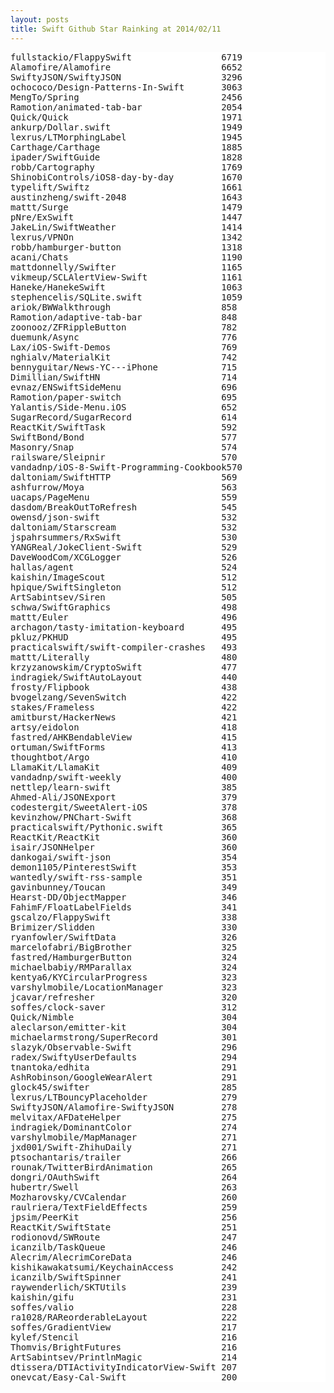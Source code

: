```yaml
---
layout: posts
title: Swift Github Star Rainking at 2014/02/11
---
```

<pre style="background-color: white;border: none;">
fullstackio/FlappySwift                 6719
Alamofire/Alamofire                     6652
SwiftyJSON/SwiftyJSON                   3296
ochococo/Design-Patterns-In-Swift       3063
MengTo/Spring                           2456
Ramotion/animated-tab-bar               2054
Quick/Quick                             1971
ankurp/Dollar.swift                     1949
lexrus/LTMorphingLabel                  1945
Carthage/Carthage                       1885
ipader/SwiftGuide                       1828
robb/Cartography                        1769
ShinobiControls/iOS8-day-by-day         1670
typelift/Swiftz                         1661
austinzheng/swift-2048                  1643
mattt/Surge                             1479
pNre/ExSwift                            1447
JakeLin/SwiftWeather                    1414
lexrus/VPNOn                            1342
robb/hamburger-button                   1318
acani/Chats                             1190
mattdonnelly/Swifter                    1165
vikmeup/SCLAlertView-Swift              1161
Haneke/HanekeSwift                      1063
stephencelis/SQLite.swift               1059
ariok/BWWalkthrough                     858
Ramotion/adaptive-tab-bar               848
zoonooz/ZFRippleButton                  782
duemunk/Async                           776
Lax/iOS-Swift-Demos                     769
nghialv/MaterialKit                     742
bennyguitar/News-YC---iPhone            715
Dimillian/SwiftHN                       714
evnaz/ENSwiftSideMenu                   696
Ramotion/paper-switch                   695
Yalantis/Side-Menu.iOS                  652
SugarRecord/SugarRecord                 614
ReactKit/SwiftTask                      592
SwiftBond/Bond                          577
Masonry/Snap                            574
railsware/Sleipnir                      570
vandadnp/iOS-8-Swift-Programming-Cookbook570
daltoniam/SwiftHTTP                     569
ashfurrow/Moya                          563
uacaps/PageMenu                         559
dasdom/BreakOutToRefresh                545
owensd/json-swift                       532
daltoniam/Starscream                    532
jspahrsummers/RxSwift                   530
YANGReal/JokeClient-Swift               529
DaveWoodCom/XCGLogger                   526
hallas/agent                            524
kaishin/ImageScout                      512
hpique/SwiftSingleton                   512
ArtSabintsev/Siren                      505
schwa/SwiftGraphics                     498
mattt/Euler                             496
archagon/tasty-imitation-keyboard       495
pkluz/PKHUD                             495
practicalswift/swift-compiler-crashes   493
mattt/Literally                         480
krzyzanowskim/CryptoSwift               477
indragiek/SwiftAutoLayout               440
frosty/Flipbook                         438
bvogelzang/SevenSwitch                  422
stakes/Frameless                        422
amitburst/HackerNews                    421
artsy/eidolon                           418
fastred/AHKBendableView                 415
ortuman/SwiftForms                      413
thoughtbot/Argo                         410
LlamaKit/LlamaKit                       409
vandadnp/swift-weekly                   400
nettlep/learn-swift                     385
Ahmed-Ali/JSONExport                    379
codestergit/SweetAlert-iOS              378
kevinzhow/PNChart-Swift                 368
practicalswift/Pythonic.swift           365
ReactKit/ReactKit                       360
isair/JSONHelper                        360
dankogai/swift-json                     354
demon1105/PinterestSwift                353
wantedly/swift-rss-sample               351
gavinbunney/Toucan                      349
Hearst-DD/ObjectMapper                  346
FahimF/FloatLabelFields                 341
gscalzo/FlappySwift                     338
Brimizer/Slidden                        330
ryanfowler/SwiftData                    326
marcelofabri/BigBrother                 325
fastred/HamburgerButton                 324
michaelbabiy/RMParallax                 324
kentya6/KYCircularProgress              323
varshylmobile/LocationManager           323
jcavar/refresher                        320
soffes/clock-saver                      312
Quick/Nimble                            304
aleclarson/emitter-kit                  304
michaelarmstrong/SuperRecord            301
slazyk/Observable-Swift                 296
radex/SwiftyUserDefaults                294
tnantoka/edhita                         291
AshRobinson/GoogleWearAlert             291
glock45/swifter                         285
lexrus/LTBouncyPlaceholder              279
SwiftyJSON/Alamofire-SwiftyJSON         278
melvitax/AFDateHelper                   275
indragiek/DominantColor                 274
varshylmobile/MapManager                271
jxd001/Swift-ZhihuDaily                 271
ptsochantaris/trailer                   266
rounak/TwitterBirdAnimation             265
dongri/OAuthSwift                       264
hubertr/Swell                           263
Mozharovsky/CVCalendar                  260
raulriera/TextFieldEffects              259
jpsim/PeerKit                           256
ReactKit/SwiftState                     251
rodionovd/SWRoute                       247
icanzilb/TaskQueue                      246
Alecrim/AlecrimCoreData                 246
kishikawakatsumi/KeychainAccess         242
icanzilb/SwiftSpinner                   241
raywenderlich/SKTUtils                  239
kaishin/gifu                            231
soffes/valio                            228
ra1028/RAReorderableLayout              222
soffes/GradientView                     217
kylef/Stencil                           216
Thomvis/BrightFutures                   216
ArtSabintsev/PrintlnMagic               214
dtissera/DTIActivityIndicatorView-Swift 207
onevcat/Easy-Cal-Swift                  200
</pre>
